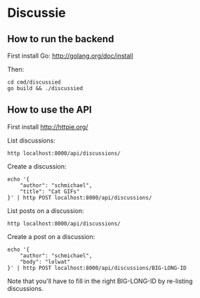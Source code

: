 Discussie
=========

How to run the backend
----------------------

First install Go: http://golang.org/doc/install

Then:

```
cd cmd/discussied
go build && ./discussied
```

How to use the API
------------------

First install http://httpie.org/

List discussions:

```
http localhost:8000/api/discussions/
```

Create a discussion:

```
echo '{
    "author": "schmichael",
    "title": "Cat GIFs"
}' | http POST localhost:8000/api/discussions/
```

List posts on a discussion:

```
http localhost:8000/api/discussions/
```

Create a post on a discussion:

```
echo '{
    "author": "schmichael",
    "body": "lolwat"
}' | http POST localhost:8000/api/discussions/BIG-LONG-ID
```

Note that you'll have to fill in the right BIG-LONG-ID by re-listing
discussions.
